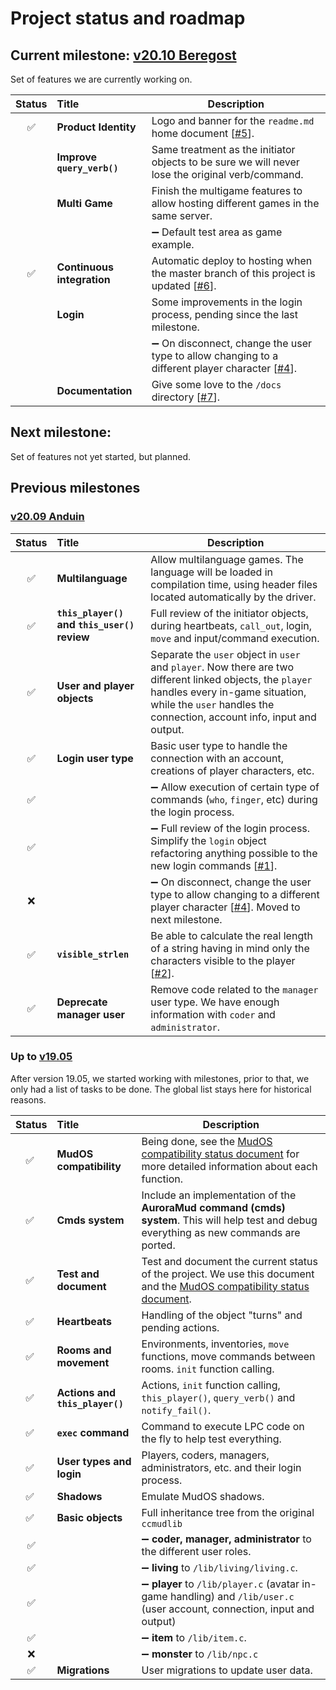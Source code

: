 # Project status and roadmap

## Current milestone: [v20.10 Beregost](https://github.com/houseofmaldorne/hexagon/milestone/2)

Set of features we are currently working on. 

| Status | Title | Description |
| :----: | :---- | ----------- |
| :white_check_mark: | **Product Identity** | Logo and banner for the `readme.md` home document [[#5](https://github.com/houseofmaldorne/hexagon/issues/5)]. |
|        | **Improve `query_verb()`** | Same treatment as the initiator objects to be sure we will never lose the original verb/command. |
|        | **Multi Game** | Finish the multigame features to allow hosting different games in the same server. |
|        |  | :heavy_minus_sign: Default test area as game example. |
| :white_check_mark: | **Continuous integration** | Automatic deploy to hosting when the master branch of this project is updated [[#6](https://github.com/houseofmaldorne/hexagon/issues/6)]. |
|        | **Login** | Some improvements in the login process, pending since the last milestone. |
|        |  | :heavy_minus_sign: On disconnect, change the user type to allow changing to a different player character [[#4](https://github.com/houseofmaldorne/hexagon/issues/4)]. |
|        | **Documentation** | Give some love to the `/docs` directory [[#7](https://github.com/houseofmaldorne/hexagon/issues/7)]. |

## Next milestone: 

Set of features not yet started, but planned.

## Previous milestones

### [v20.09 Anduin](https://github.com/houseofmaldorne/hexagon/milestone/1)

| Status | Title | Description |
| :----: | :---- | ----------- | 
| :white_check_mark: | **Multilanguage** | Allow multilanguage games. The language will be loaded in compilation time, using header files located automatically by the driver. |
| :white_check_mark: | **`this_player()` and `this_user()` review** | Full review of the initiator objects, during heartbeats, `call_out`, login, `move` and input/command execution. |
| :white_check_mark: | **User and player objects** | Separate the `user` object in `user` and `player`. Now there are two different linked objects, the `player` handles every in-game situation, while the `user` handles the connection, account info, input and output. |
| :white_check_mark: | **Login user type** | Basic user type to handle the connection with an account, creations of player characters, etc. |
| :white_check_mark: |  | :heavy_minus_sign: Allow execution of certain type of commands (`who`, `finger`, etc) during the login process. |
| :white_check_mark: |  | :heavy_minus_sign: Full review of the login process. Simplify the `login` object refactoring anything possible to the new login commands [[#1](https://github.com/houseofmaldorne/hexagon/issues/1)]. |
|        :x:         |  | :heavy_minus_sign: On disconnect, change the user type to allow changing to a different player character [[#4](https://github.com/houseofmaldorne/hexagon/issues/4)]. Moved to next milestone. |
| :white_check_mark: | **`visible_strlen`** | Be able to calculate the real length of a string having in mind only the characters visible to the player [[#2](https://github.com/houseofmaldorne/hexagon/issues/2)]. |
| :white_check_mark: | **Deprecate manager user** | Remove code related to the `manager` user type. We have enough information with `coder` and `administrator`. |


### Up to [v19.05](https://github.com/houseofmaldorne/hexagon/tree/19.05)

After version 19.05, we started working with milestones, prior to that, we only had a list of tasks to be done. The global list stays here for historical reasons.

| Status | Title | Description |
| :----: | :---- | ----------- | 
| :white_check_mark: | **MudOS compatibility** | Being done, see the [MudOS compatibility status document](compatibility.md) for more detailed information about each function. |
| :white_check_mark: | **Cmds system** | Include an implementation of the **AuroraMud command (cmds) system**. This will help test and debug everything as new commands are ported. |
| :white_check_mark: | **Test and document** | Test and document the current status of the project. We use this document and the [MudOS compatibility status document](compatibility.md). |
| :white_check_mark: | **Heartbeats** | Handling of the object "turns" and pending actions. |
| :white_check_mark: | **Rooms and movement** | Environments, inventories, `move` functions, move commands between rooms. `init` function calling. |
| :white_check_mark: | **Actions and `this_player()`** | Actions, `init` function calling, `this_player()`, `query_verb()` and `notify_fail()`. |
| :white_check_mark: | **`exec` command** |  Command to execute LPC code on the fly to help test everything. |
| :white_check_mark: | **User types and login** | Players, coders, managers, administrators, etc. and their login process. |
| :white_check_mark: | **Shadows** | Emulate MudOS shadows. |
| :white_check_mark: | **Basic objects** | Full inheritance tree from the original `ccmudlib` |
| :white_check_mark: |  | :heavy_minus_sign: **coder, manager, administrator** to the different user roles. |
| :white_check_mark: |  | :heavy_minus_sign: **living** to `/lib/living/living.c`. |
| :white_check_mark: |  | :heavy_minus_sign: **player** to `/lib/player.c` (avatar in-game handling) and `/lib/user.c` (user account, connection, input and output) |
| :white_check_mark: |  | :heavy_minus_sign: **item** to `/lib/item.c`. |
|         :x:        |  | :heavy_minus_sign: **monster** to `/lib/npc.c` |
| :white_check_mark: | **Migrations** | User migrations to update user data. |
